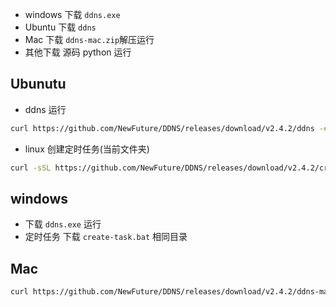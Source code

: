 
* windows 下载 `ddns.exe`
* Ubuntu 下载 `ddns`
* Mac 下载 `ddns-mac.zip`解压运行
* 其他下载 源码 python 运行


## Ubunutu

* ddns 运行
```sh
curl https://github.com/NewFuture/DDNS/releases/download/v2.4.2/ddns -#SLo ddns && chmod +x ddns
```
* linux 创建定时任务(当前文件夹)
```sh
curl -sSL https://github.com/NewFuture/DDNS/releases/download/v2.4.2/create-task.sh | bash
```

## windows

* 下载 `ddns.exe` 运行
* 定时任务 下载 `create-task.bat` 相同目录

## Mac
```sh
curl https://github.com/NewFuture/DDNS/releases/download/v2.4.2/ddns-mac.zip -#SLo ddns && chmod +x ddns
```